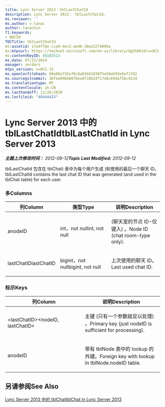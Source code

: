 ```yaml
---
title: Lync Server 2013：tblLastChatId
description: Lync Server 2013： tblLastChatId。
ms.reviewer: ''
ms.author: v-lanac
author: lanachin
f1.keywords:
- NOCSH
TOCTitle: tblLastChatId
ms:assetid: 17a4ffbe-cca9-4ec5-ae46-38a15274889a
ms:mtpsurl: https://technet.microsoft.com/en-us/library/Gg558616(v=OCS.15)
ms:contentKeyID: 48183513
ms.date: 07/23/2014
manager: serdars
mtps_version: v=OCS.15
ms.openlocfilehash: 69e80a735e70c8a03441038f5e58eb93e0af1f82
ms.sourcegitcommit: 36fee89bb887bea4f18b19f17a8c69daf5bc423d
ms.translationtype: MT
ms.contentlocale: zh-CN
ms.lasthandoff: 11/26/2020
ms.locfileid: "49444425"
---
```

# <a name="tbllastchatid-in-lync-server-2013"></a><span data-ttu-id="59f72-103">Lync Server 2013 中的 tblLastChatId</span><span class="sxs-lookup"><span data-stu-id="59f72-103">tblLastChatId in Lync Server 2013</span></span>

<div data-xmlns="http://www.w3.org/1999/xhtml">

<div class="topic" data-xmlns="http://www.w3.org/1999/xhtml" data-msxsl="urn:schemas-microsoft-com:xslt" data-cs="https://msdn.microsoft.com/">

<div data-asp="https://msdn2.microsoft.com/asp">



</div>

<div id="mainSection">

<div id="mainBody"><span data-ttu-id="59f72-104">

<span> </span></span><span class="sxs-lookup"><span data-stu-id="59f72-104">

<span> </span></span></span>

<span data-ttu-id="59f72-105">_**主题上次修改时间：** 2012-09-12_</span><span class="sxs-lookup"><span data-stu-id="59f72-105">_**Topic Last Modified:** 2012-09-12_</span></span>

<span data-ttu-id="59f72-106">tblLastChatId 包含在 tblChat) 表中为每个用户生成 (和使用的最后一个聊天 ID。</span><span class="sxs-lookup"><span data-stu-id="59f72-106">tblLastChatId contains the last chat ID that was generated (and used in the tblChat table) for each user.</span></span>

### <a name="columns"></a><span data-ttu-id="59f72-107">多</span><span class="sxs-lookup"><span data-stu-id="59f72-107">Columns</span></span>

<table>
<colgroup>
<col style="width: 33%" />
<col style="width: 33%" />
<col style="width: 33%" />
</colgroup>
<thead>
<tr class="header">
<th><span data-ttu-id="59f72-108">列</span><span class="sxs-lookup"><span data-stu-id="59f72-108">Column</span></span></th>
<th><span data-ttu-id="59f72-109">类型</span><span class="sxs-lookup"><span data-stu-id="59f72-109">Type</span></span></th>
<th><span data-ttu-id="59f72-110">说明</span><span class="sxs-lookup"><span data-stu-id="59f72-110">Description</span></span></th>
</tr>
</thead>
<tbody>
<tr class="odd">
<td><p><span data-ttu-id="59f72-111">a</span><span class="sxs-lookup"><span data-stu-id="59f72-111">nodeID</span></span></p></td>
<td><p><span data-ttu-id="59f72-112">int，not null</span><span class="sxs-lookup"><span data-stu-id="59f72-112">int, not null</span></span></p></td>
<td><p><span data-ttu-id="59f72-113"> (聊天室的节点 ID-仅键入) 。</span><span class="sxs-lookup"><span data-stu-id="59f72-113">Node ID (chat room-type only).</span></span></p></td>
</tr>
<tr class="even">
<td><p><span data-ttu-id="59f72-114">lastChatID</span><span class="sxs-lookup"><span data-stu-id="59f72-114">lastChatID</span></span></p></td>
<td><p><span data-ttu-id="59f72-115">bigint，not null</span><span class="sxs-lookup"><span data-stu-id="59f72-115">bigint, not null</span></span></p></td>
<td><p><span data-ttu-id="59f72-116">上次使用的聊天 ID。</span><span class="sxs-lookup"><span data-stu-id="59f72-116">Last used chat ID.</span></span></p></td>
</tr>
</tbody>
</table>


### <a name="keys"></a><span data-ttu-id="59f72-117">标示</span><span class="sxs-lookup"><span data-stu-id="59f72-117">Keys</span></span>

<table>
<colgroup>
<col style="width: 50%" />
<col style="width: 50%" />
</colgroup>
<thead>
<tr class="header">
<th><span data-ttu-id="59f72-118">列</span><span class="sxs-lookup"><span data-stu-id="59f72-118">Column</span></span></th>
<th><span data-ttu-id="59f72-119">说明</span><span class="sxs-lookup"><span data-stu-id="59f72-119">Description</span></span></th>
</tr>
</thead>
<tbody>
<tr class="odd">
<td><p><span data-ttu-id="59f72-120">&lt;lastChatID&gt;</span><span class="sxs-lookup"><span data-stu-id="59f72-120">&lt;nodeID, lastChatID&gt;</span></span></p></td>
<td><p><span data-ttu-id="59f72-121">主键 (只有一个参数就足以处理) 。</span><span class="sxs-lookup"><span data-stu-id="59f72-121">Primary key (just nodeID is sufficient for processing).</span></span></p></td>
</tr>
<tr class="even">
<td><p><span data-ttu-id="59f72-122">a</span><span class="sxs-lookup"><span data-stu-id="59f72-122">nodeID</span></span></p></td>
<td><p><span data-ttu-id="59f72-123">带有 tblNode 表中的 lookup 的外键。</span><span class="sxs-lookup"><span data-stu-id="59f72-123">Foreign key with lookup in tblNode.nodeID table.</span></span></p></td>
</tr>
</tbody>
</table>


<div>

## <a name="see-also"></a><span data-ttu-id="59f72-124">另请参阅</span><span class="sxs-lookup"><span data-stu-id="59f72-124">See Also</span></span>


[<span data-ttu-id="59f72-125">Lync Server 2013 中的 tblChat</span><span class="sxs-lookup"><span data-stu-id="59f72-125">tblChat in Lync Server 2013</span></span>](lync-server-2013-tblchat.md)  
  

<span data-ttu-id="59f72-126"></div>

</div>

<span> </span>

</div>

</div>

</span><span class="sxs-lookup"><span data-stu-id="59f72-126"></div>

</div>

<span> </span>

</div>

</div>

</span></span></div>

